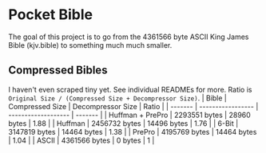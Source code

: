 # Pocket Bible
The goal of this project is to go from the 4361566 byte ASCII King James Bible (kjv.bible) to something much much smaller.
## Compressed Bibles
I haven't even scraped tiny yet. See individual READMEs for more. Ratio is `Original Size / (Compressed Size + Decompressor Size)`.
| Bible            | Compressed Size   | Decompressor Size   | Ratio   |
| -------          | ----------------- | ------------------- | ------- |
| Huffman + PrePro | 2293551 bytes     | 28960 bytes         | 1.88    |
| Huffman          | 2456732 bytes     | 14496 bytes         | 1.76    |
| 6-Bit            | 3147819 bytes     | 14464 bytes         | 1.38    |
| PrePro           | 4195769 bytes     | 14464 bytes         | 1.04    |
| ASCII            | 4361566 bytes     | 0 bytes             | 1       |
